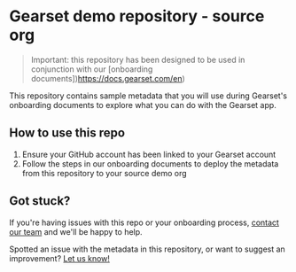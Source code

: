 # Gearset demo repository - source org

> Important: this repository has been designed to be used in conjunction with our [onboarding documents])https://docs.gearset.com/en)

This repository contains sample metadata that you will use during Gearset's onboarding documents to explore what you can do with the Gearset app.

## How to use this repo

1. Ensure your GitHub account has been linked to your Gearset account
2. Follow the steps in our onboarding documents to deploy the metadata from this repository to your source demo org

## Got stuck?

If you're having issues with this repo or your onboarding process, [contact our team](https://docs.gearset.com/en/articles/2288721-contacting-gearset-support) and we'll be happy to help.

Spotted an issue with the metadata in this repository, or want to suggest an improvement? [Let us know!](mailto:team@gearset.com)